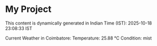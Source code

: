 # My Project

This content is dynamically generated in Indian Time (IST): 2025-10-18 23:08:33 IST


Current Weather in Coimbatore:
Temperature: 25.88 °C
Condition: mist
